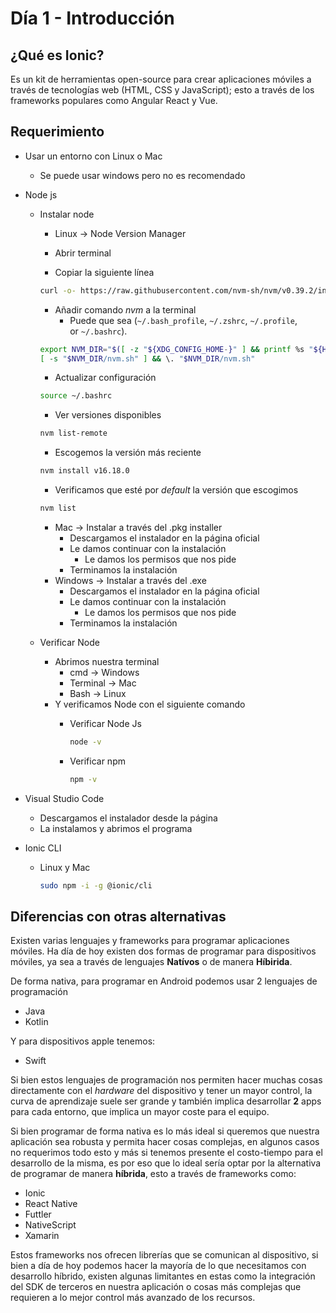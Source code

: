 # Día 1 - Introducción

## ¿Qué es Ionic?
Es un kit de herramientas open-source para crear aplicaciones móviles a través de tecnologías web (HTML, CSS y JavaScript); esto a través de los frameworks populares como Angular React y Vue.

## Requerimiento

- Usar un entorno con Linux o Mac
    - Se puede usar windows pero no es recomendado
- Node js
    - Instalar node
        - Linux → Node Version Manager
        
        - Abrir terminal
        - Copiar la siguiente línea
        
        ```bash
        curl -o- https://raw.githubusercontent.com/nvm-sh/nvm/v0.39.2/install.sh | bash
        ```
        
        - Añadir comando *nvm* a la terminal
            - Puede que sea (`~/.bash_profile`, `~/.zshrc`, `~/.profile`, or `~/.bashrc`).
        
        ```bash
        export NVM_DIR="$([ -z "${XDG_CONFIG_HOME-}" ] && printf %s "${HOME}/.nvm" || printf %s "${XDG_CONFIG_HOME}/nvm")"
        [ -s "$NVM_DIR/nvm.sh" ] && \. "$NVM_DIR/nvm.sh"
        ```
        
        - Actualizar configuración
        
        ```bash
        source ~/.bashrc
        ```
        
        - Ver versiones disponibles
        
        ```bash
        nvm list-remote
        ```
        
        - Escogemos la versión más reciente
        
        ```bash
        nvm install v16.18.0
        ```
        
        - Verificamos que esté por *default* la versión que escogimos
        
        ```bash
        nvm list
        ```
        
        - Mac → Instalar a través del .pkg installer
            - Descargamos el instalador en la página oficial
            - Le damos continuar con la instalación
                - Le damos los permisos que nos pide
            - Terminamos la instalación
        - Windows → Instalar a través del .exe
            - Descargamos el instalador en la página oficial
            - Le damos continuar con la instalación
                - Le damos los permisos que nos pide
            - Terminamos la instalación
    - Verificar Node
        - Abrimos nuestra terminal
            - cmd → Windows
            - Terminal → Mac
            - Bash → Linux
        - Y verificamos Node con el siguiente comando
            - Verificar Node Js
                
                ```bash
                node -v
                ```
                
            - Verificar npm
                
                ```bash
                npm -v
                ```
                
- Visual Studio Code
    - Descargamos el instalador desde la página
    - La instalamos y abrimos el programa
- Ionic CLI
    - Linux y Mac
        
        ```bash
        sudo npm -i -g @ionic/cli
        ```

## Diferencias con otras alternativas

Existen varias lenguajes y frameworks para programar aplicaciones móviles. Ha día de hoy existen dos formas de programar para dispositivos móviles, ya sea a través de lenguajes **Natívos** o de manera **Híbirida**.

De forma nativa, para programar en Android podemos usar 2 lenguajes de programación

- Java
- Kotlin

Y para dispositivos apple tenemos:

- Swift

Si bien estos lenguajes de programación nos permiten hacer muchas cosas directamente con el *hardware* del dispositivo y tener un mayor control, la curva de aprendizaje suele ser grande y también implica desarrollar **2** apps para cada entorno, que implica un mayor coste para el equipo.

Si bien programar de forma nativa es lo más ideal si queremos que nuestra aplicación sea robusta y permita hacer cosas complejas, en algunos casos no requerimos todo esto y más si tenemos presente el costo-tiempo para el desarrollo de la misma, es por eso que lo ideal sería optar por la alternativa de programar de manera **híbrida**, esto a través de frameworks como:

- Ionic
- React Native
- Futtler
- NativeScript
- Xamarin

Estos frameworks nos ofrecen librerías que se comunican al dispositivo, si bien a día de hoy podemos hacer la mayoría de lo que necesitamos con desarrollo híbrido, existen algunas limitantes en estas como la integración del SDK de terceros en nuestra aplicación o cosas más complejas que requieren a lo mejor control más avanzado de los recursos.